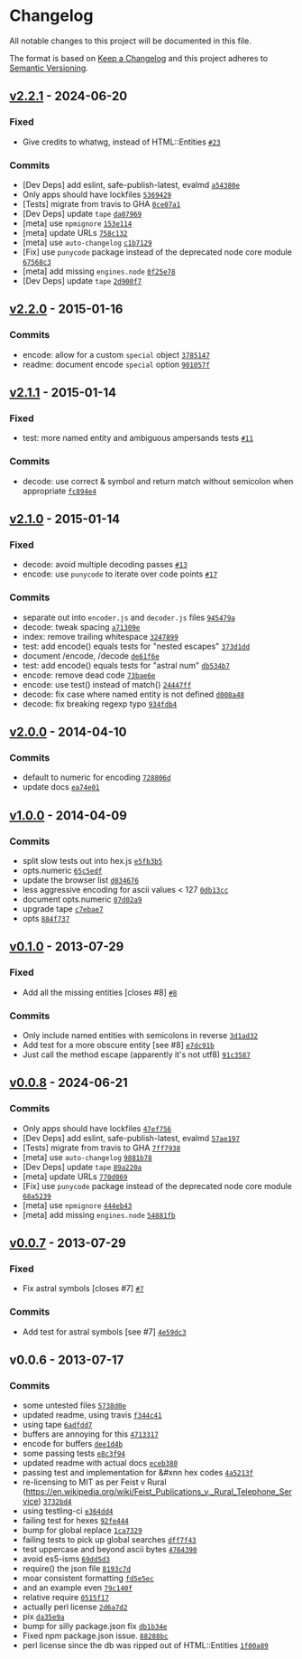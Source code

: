 # Changelog

All notable changes to this project will be documented in this file.

The format is based on [Keep a Changelog](https://keepachangelog.com/en/1.0.0/)
and this project adheres to [Semantic Versioning](https://semver.org/spec/v2.0.0.html).

## [v2.2.1](https://github.com/ljharb/ent/compare/v2.2.0...v2.2.1) - 2024-06-20

### Fixed

- Give credits to whatwg, instead of HTML::Entities [`#23`](https://github.com/ljharb/ent/issues/23)

### Commits

- [Dev Deps] add eslint, safe-publish-latest, evalmd [`a54380e`](https://github.com/ljharb/ent/commit/a54380eaffed5ccfae21a4e0640e617ccef86b28)
- Only apps should have lockfiles [`5369429`](https://github.com/ljharb/ent/commit/5369429bd16928ac27ae8c7c91545b949675042c)
- [Tests] migrate from travis to GHA [`0ce07a1`](https://github.com/ljharb/ent/commit/0ce07a1c5fccdb08f5ee19641ae1c7bcada94b6f)
- [Dev Deps] update `tape` [`da07969`](https://github.com/ljharb/ent/commit/da0796947aa34219e2d834a77de3c3c667375399)
- [meta] use `npmignore` [`153e114`](https://github.com/ljharb/ent/commit/153e1143f5321bb180220bd4271a9f087a0e520e)
- [meta] update URLs [`758c132`](https://github.com/ljharb/ent/commit/758c1323e90bfd75747e38649039fd36fef70143)
- [meta] use `auto-changelog` [`c1b7129`](https://github.com/ljharb/ent/commit/c1b7129c44feb628d87da7510277ef12a62e8f2a)
- [Fix] use `punycode` package instead of the deprecated node core module [`67568c3`](https://github.com/ljharb/ent/commit/67568c3a62938b1a89b375efc4f9222e86cb4563)
- [meta] add missing `engines.node` [`0f25e78`](https://github.com/ljharb/ent/commit/0f25e78fe5ff66479eb5ad5957f9feda034de738)
- [Dev Deps] update `tape` [`2d900f7`](https://github.com/ljharb/ent/commit/2d900f7b1f1865e1990f93cb0e6c30fb3a73eca9)

## [v2.2.0](https://github.com/ljharb/ent/compare/v2.1.1...v2.2.0) - 2015-01-16

### Commits

- encode: allow for a custom `special` object [`3785147`](https://github.com/ljharb/ent/commit/3785147a11a4299c2d52c1bc2f8d0545f0278ba8)
- readme: document encode `special` option [`901057f`](https://github.com/ljharb/ent/commit/901057f55fa0a225602e31da385e31666093ec2d)

## [v2.1.1](https://github.com/ljharb/ent/compare/v2.1.0...v2.1.1) - 2015-01-14

### Fixed

- test: more named entity and ambiguous ampersands tests [`#11`](https://github.com/ljharb/ent/issues/11)

### Commits

- decode: use correct & symbol and return match without semicolon when appropriate [`fc894e4`](https://github.com/ljharb/ent/commit/fc894e4bd69fb05ea454f24a699c2f56c12c663f)

## [v2.1.0](https://github.com/ljharb/ent/compare/v2.0.0...v2.1.0) - 2015-01-14

### Fixed

- decode: avoid multiple decoding passes [`#13`](https://github.com/ljharb/ent/issues/13)
- encode: use `punycode` to iterate over code points [`#17`](https://github.com/ljharb/ent/issues/17)

### Commits

- separate out into `encoder.js` and `decoder.js` files [`945479a`](https://github.com/ljharb/ent/commit/945479ac2a43d2128558d9358c36b7915b8950d0)
- decode: tweak spacing [`a71309e`](https://github.com/ljharb/ent/commit/a71309edd7e10e6df4639d2a82fae0101bc4e259)
- index: remove trailing whitespace [`3247899`](https://github.com/ljharb/ent/commit/32478992d1b4231ef663abc20b35b08c5be68795)
- test: add encode() equals tests for "nested escapes" [`373d1dd`](https://github.com/ljharb/ent/commit/373d1dd8bc3218c09e06d30737d1a736a5c0fe49)
- document /encode, /decode [`de61f6e`](https://github.com/ljharb/ent/commit/de61f6e1e0b696559755a83e174278244a4959b9)
- test: add encode() equals tests for "astral num" [`db534b7`](https://github.com/ljharb/ent/commit/db534b71dcb057db3e209e53418bbcec286c8ec7)
- encode: remove dead code [`73bae6e`](https://github.com/ljharb/ent/commit/73bae6e6c71c60420880d7b2512dc1e017644e3c)
- encode: use test() instead of match() [`24447ff`](https://github.com/ljharb/ent/commit/24447ffaa968e50c0f901504607c747fce04d785)
- decode: fix case where named entity is not defined [`d008a48`](https://github.com/ljharb/ent/commit/d008a48036a7074369c85c3a049849b11bacd062)
- decode: fix breaking regexp typo [`934fdb4`](https://github.com/ljharb/ent/commit/934fdb46fb3a286fc24b066f08a3d6b305d8072c)

## [v2.0.0](https://github.com/ljharb/ent/compare/v1.0.0...v2.0.0) - 2014-04-10

### Commits

- default to numeric for encoding [`728806d`](https://github.com/ljharb/ent/commit/728806d8a6761abf4084d262b9e4d45d100315e0)
- update docs [`ea74e01`](https://github.com/ljharb/ent/commit/ea74e01b157073f9b28977e556a3eef83d960ea3)

## [v1.0.0](https://github.com/ljharb/ent/compare/v0.1.0...v1.0.0) - 2014-04-09

### Commits

- split slow tests out into hex.js [`e5fb3b5`](https://github.com/ljharb/ent/commit/e5fb3b5db8bc87d530488fb058d2361306de0138)
- opts.numeric [`65c5edf`](https://github.com/ljharb/ent/commit/65c5edfe4ec158356c84674d9f398c50dc90871e)
- update the browser list [`d034676`](https://github.com/ljharb/ent/commit/d0346761d5f55b0e677d550574449a5d2141feba)
- less aggressive encoding for ascii values &lt; 127 [`0db13cc`](https://github.com/ljharb/ent/commit/0db13cc70f1a1f1b3a29e09915c3a705aac0649d)
- document opts.numeric [`07d02a9`](https://github.com/ljharb/ent/commit/07d02a9afe029efe3cc06c39fa1fd94543f499d5)
- upgrade tape [`c7ebae7`](https://github.com/ljharb/ent/commit/c7ebae716d01170520c920938d88329ddd1c10f4)
- opts [`884f737`](https://github.com/ljharb/ent/commit/884f737e9a92dd81c9f1db1316672da06823f40b)

## [v0.1.0](https://github.com/ljharb/ent/compare/v0.0.8...v0.1.0) - 2013-07-29

### Fixed

- Add all the missing entities [closes #8] [`#8`](https://github.com/ljharb/ent/issues/8)

### Commits

- Only include named entities with semicolons in reverse [`3d1ad32`](https://github.com/ljharb/ent/commit/3d1ad3270a3c11c9aa12cf1e4a9d2624c6c71b26)
- Add test for a more obscure entity [see #8] [`e7dc91b`](https://github.com/ljharb/ent/commit/e7dc91b728d6de0af74ff10c1e12200c19249f6b)
- Just call the method escape (apparently it's not utf8) [`91c3587`](https://github.com/ljharb/ent/commit/91c35879dd9b9db68f4e9bfa754fa947544e9924)

## [v0.0.8](https://github.com/ljharb/ent/compare/v0.0.7...v0.0.8) - 2024-06-21

### Commits

- Only apps should have lockfiles [`47ef756`](https://github.com/ljharb/ent/commit/47ef75666d9ba7a6489aef7009ad669c31052a74)
- [Dev Deps] add eslint, safe-publish-latest, evalmd [`57ae197`](https://github.com/ljharb/ent/commit/57ae197213eef40b8983f0edd69a9c92d13b305e)
- [Tests] migrate from travis to GHA [`7ff7938`](https://github.com/ljharb/ent/commit/7ff79385290a1a1478fdc0f151b85cc0452dcdf2)
- [meta] use `auto-changelog` [`9881b78`](https://github.com/ljharb/ent/commit/9881b781217b7ba031d2717bf4994391ac38e38a)
- [Dev Deps] update `tape` [`89a220a`](https://github.com/ljharb/ent/commit/89a220aa63dbb9b6e349a78ebea401c00e288da9)
- [meta] update URLs [`770d069`](https://github.com/ljharb/ent/commit/770d069cb8c2e35539359e7da4460f1293fb1136)
- [Fix] use `punycode` package instead of the deprecated node core module [`68a5239`](https://github.com/ljharb/ent/commit/68a52399264bc8770e84bb54a6bb21dac49e1c5e)
- [meta] use `npmignore` [`444eb43`](https://github.com/ljharb/ent/commit/444eb43cc23b455ebb42353dd85425c6e5413bf4)
- [meta] add missing `engines.node` [`54881fb`](https://github.com/ljharb/ent/commit/54881fb5c5c93f81b24e97e4f9c53327e8ab9b2c)

## [v0.0.7](https://github.com/ljharb/ent/compare/v0.0.6...v0.0.7) - 2013-07-29

### Fixed

- Fix astral symbols [closes #7] [`#7`](https://github.com/ljharb/ent/issues/7)

### Commits

- Add test for astral symbols [see #7] [`4e59dc3`](https://github.com/ljharb/ent/commit/4e59dc3c4ae3921340c16729bb36c4b8334cbd2b)

## v0.0.6 - 2013-07-17

### Commits

- some untested files [`5738d0e`](https://github.com/ljharb/ent/commit/5738d0e2b61cef5b86d6187f79b9cf0a1776ac6c)
- updated readme, using travis [`f344c41`](https://github.com/ljharb/ent/commit/f344c414488826ffde3b93f4a76080dc1c44c959)
- using tape [`6adfdd7`](https://github.com/ljharb/ent/commit/6adfdd7f45f1ee56e433cba8a23d4fa3e9b8707b)
- buffers are annoying for this [`4713317`](https://github.com/ljharb/ent/commit/4713317200dd4e098e1dfd3909548b9394cfa96b)
- encode for buffers [`dee1d4b`](https://github.com/ljharb/ent/commit/dee1d4ba651e503e458271ecdd4d81f135ffb910)
- some passing tests [`e8c3f94`](https://github.com/ljharb/ent/commit/e8c3f94901a2679905978cd37b052f673c36994c)
- updated readme with actual docs [`eceb380`](https://github.com/ljharb/ent/commit/eceb380a7f250869d2c28ada25f32361c79b62fe)
- passing test and implementation for &#xnn hex codes [`4a5213f`](https://github.com/ljharb/ent/commit/4a5213f5e107ce276ce885fe319fc09b4d7cdf1c)
- re-licensing to MIT as per Feist v Rural (https://en.wikipedia.org/wiki/Feist_Publications_v._Rural_Telephone_Service) [`3732bd4`](https://github.com/ljharb/ent/commit/3732bd41ea1470fdf6465c6091736b0dc0ae9056)
- using testling-ci [`e364dd4`](https://github.com/ljharb/ent/commit/e364dd43bab60ab44ae29a185501450c799f310f)
- failing test for hexes [`92fe444`](https://github.com/ljharb/ent/commit/92fe444d6cfae785d662137c07324fce1cc0283b)
- bump for global replace [`1ca7329`](https://github.com/ljharb/ent/commit/1ca7329895a5942206038ec5ce6d12f6c0673e97)
- failing tests to pick up global searches [`dff7f43`](https://github.com/ljharb/ent/commit/dff7f439ffe96f7ac97c7feb26a67ad553b7dbcb)
- test uppercase and beyond ascii bytes [`4764390`](https://github.com/ljharb/ent/commit/47643905b1dd20d2e1490d5189f7fbae16cedc29)
- avoid es5-isms [`69dd5d3`](https://github.com/ljharb/ent/commit/69dd5d3900c25ed9164a323b8956282de5b63188)
- require() the json file [`8193c7d`](https://github.com/ljharb/ent/commit/8193c7d85296f76e09fa1dbc92349791057f9f0c)
- moar consistent formatting [`fd5e5ec`](https://github.com/ljharb/ent/commit/fd5e5ec4c48b7800a4fc3bf7979a0045f9ff859e)
- and an example even [`79c140f`](https://github.com/ljharb/ent/commit/79c140fd133e01e9f2ded46517d2957febc3b1cd)
- relative require [`0515f17`](https://github.com/ljharb/ent/commit/0515f171205467a5bfcccfab60a1a75ee1561506)
- actually perl license [`2d6a7d2`](https://github.com/ljharb/ent/commit/2d6a7d2bae49bf0daacf916970c632f431d0284e)
- pix [`da35e9a`](https://github.com/ljharb/ent/commit/da35e9a0fc6d24539aa62a98a1c9f5a1a4126db0)
- bump for silly package.json fix [`db1b34e`](https://github.com/ljharb/ent/commit/db1b34edecca08830f157f7f5609f581d3055758)
- Fixed npm package.json issue. [`88288bc`](https://github.com/ljharb/ent/commit/88288bc375c2febe4c1203a4d23e921ffb06f86a)
- perl license since the db was ripped out of HTML::Entities [`1f00a89`](https://github.com/ljharb/ent/commit/1f00a89f010f7b2eacf5064ecaebfb131ca5839a)
